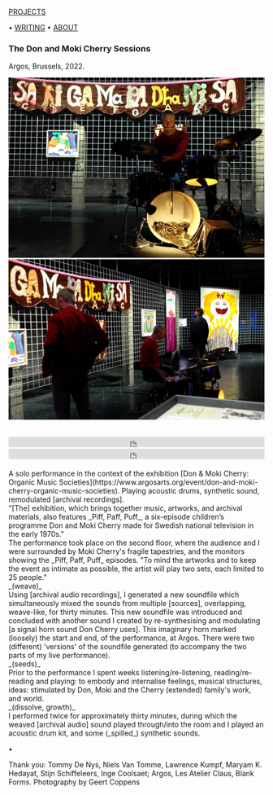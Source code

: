 <!-- NAV for all headers !-->
[PROJECTS](https://paulabbott.net/index.html)
<!--[Future](https://paulabbott.net/future/)!-->
 • [WRITING](https://paulabbott.net/wr)
 • [ABOUT](https://paulabbott.net/about/)
<!-- end nav! -->

### The Don and Moki Cherry Sessions  
Argos, Brussels, 2022.  

![argos](/assets/images/solo-argos-2022april-04.jpg)    
![argos](/assets/images/solo-argos-2022april-01.jpg)  

<br>  
<iframe width="100%" height="20" scrolling="no" frameborder="no" allow="autoplay" src="https://w.soundcloud.com/player/?url=https%3A//api.soundcloud.com/tracks/1260963928%3Fsecret_token%3Ds-XmYdgG53EgS&color=%23000000&inverse=false&auto_play=false&show_user=false"></iframe>

<iframe width="100%" height="20" scrolling="no" frameborder="no" allow="autoplay" src="https://w.soundcloud.com/player/?url=https%3A//api.soundcloud.com/tracks/1260963907%3Fsecret_token%3Ds-6X57ixo8fzE&color=%23000000&inverse=false&auto_play=false&show_user=false"></iframe>
<br>

<br>
A solo performance in the context of the exhibition [Don & Moki Cherry: Organic Music Societies](https://www.argosarts.org/event/don-and-moki-cherry-organic-music-societies). Playing acoustic drums, synthetic sound, remodulated [archival recordings].  
<br>
"[The] exhibition, which brings together music, artworks, and archival materials, also features _Piff, Paff, Puff_, a six-episode children’s programme Don and Moki Cherry made for Swedish national television in the early 1970s."  
<br>
The performance took place on the second floor, where the audience and I were surrounded by Moki Cherry's fragile tapestries, and the monitors showing the _Piff, Paff, Puff_ episodes. "To mind the artworks and to keep the event as intimate as possible, the artist will play two sets, each limited to 25 people."  
<br>
_(weave)_  
<br>
Using [archival audio recordings], I generated a new soundfile which simultaneously mixed the sounds from multiple [sources], overlapping, weave-like, for thirty minutes. This new soundfile was introduced and concluded with another sound I created by re-synthesising and modulating [a signal horn sound Don Cherry uses]. This imaginary horn marked (loosely) the start and end, of the performance, at Argos. There were two (different) 'versions' of the soundfile generated (to accompany the two parts of my live performance).  
<br>
_(seeds)_  
<br>
Prior to the performance I spent weeks listening/re-listening, reading/re-reading and playing: to embody and internalise feelings, musical structures, ideas: stimulated by Don, Moki and the Cherry (extended) family's work, and world.  
<br>
_(dissolve, growth)_  
<br>
I performed twice for approximately thirty minutes, during which the weaved [archival audio] sound played through/into the room and I played an acoustic drum kit, and some (_spilled_) synthetic sounds.  

•

<span class="photo-credit">  
Thank you: Tommy De Nys, Niels Van Tomme, Lawrence Kumpf, Maryam K. Hedayat, Stijn Schiffeleers, Inge Coolsaet; Argos, Les Atelier Claus, Blank Forms. Photography by Geert Coppens
</span>  

